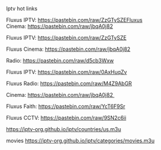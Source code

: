 Iptv hot links

Fluxus IPTV: https://pastebin.com/raw/ZzGTySZEFluxus Cinema: https://pastebin.com/raw/jbqA0j82

Fluxus IPTV: https://pastebin.com/raw/ZzGTySZE

Fluxus Cinema: https://pastebin.com/raw/jbqA0j82

Radio: https://pastebin.com/raw/d5cb3Wxw 
 
 

Fluxus IPTV: https://pastebin.com/raw/0AxHuqZv

Fluxus Radio: https://pastebin.com/raw/M4Z9AbGR

 Cinema: https://pastebin.com/raw/jbqA0j82 

Fluxus Faith: https://pastebin.com/raw/YcT6F9Sr

Fluxus CCTV: https://pastebin.com/raw/9SN2c6ii

https://iptv-org.github.io/iptv/countries/us.m3u

movies 
https://iptv-org.github.io/iptv/categories/movies.m3u
